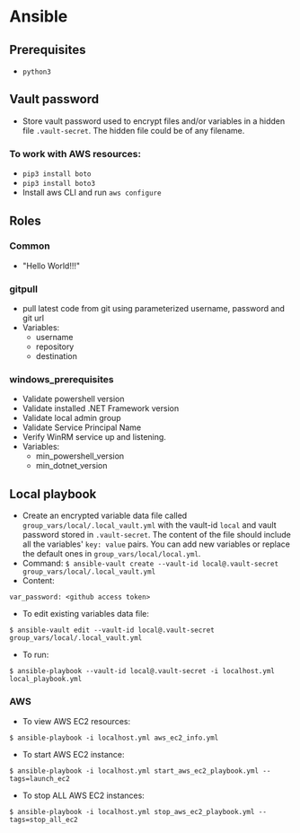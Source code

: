 # Ansible

## Prerequisites

- `python3`

## Vault password

- Store vault password used to encrypt files and/or variables in a hidden file `.vault-secret`. The hidden file could be of any filename.

### To work with AWS resources:

- `pip3 install boto`
- `pip3 install boto3`
- Install aws CLI and run `aws configure`

## Roles

### Common

- "Hello World!!!"

### gitpull

- pull latest code from git using parameterized username, password and git url
- Variables:
  - username
  - repository
  - destination

### windows_prerequisites

- Validate powershell version
- Validate installed .NET Framework version
- Validate local admin group
- Validate Service Principal Name
- Verify WinRM service up and listening.
- Variables:
  - min_powershell_version
  - min_dotnet_version

## Local playbook

- Create an encrypted variable data file called `group_vars/local/.local_vault.yml` with the vault-id `local` and vault password stored in `.vault-secret`. The content of the file should include all the variables' `key: value` pairs. You can add new variables or replace the default ones in `group_vars/local/local.yml`.
- Command: `$ ansible-vault create --vault-id local@.vault-secret group_vars/local/.local_vault.yml`
- Content:

```
var_password: <github access token>
```

- To edit existing variables data file:

```
$ ansible-vault edit --vault-id local@.vault-secret group_vars/local/.local_vault.yml
```

- To run:

```
$ ansible-playbook --vault-id local@.vault-secret -i localhost.yml local_playbook.yml
```

### AWS

- To view AWS EC2 resources:

```
$ ansible-playbook -i localhost.yml aws_ec2_info.yml
```

- To start AWS EC2 instance:

```
$ ansible-playbook -i localhost.yml start_aws_ec2_playbook.yml --tags=launch_ec2
```

- To stop ALL AWS EC2 instances:

```
$ ansible-playbook -i localhost.yml stop_aws_ec2_playbook.yml --tags=stop_all_ec2
```

